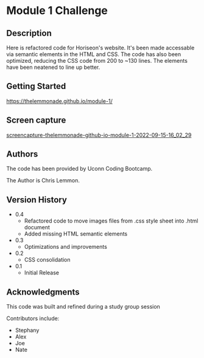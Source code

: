 # Module 1 Challenge

## Description

Here is refactored code for Horiseon's website. It's been made accessable via semantic elements in the HTML and CSS. The code has also been optimized, reducing the CSS code from 200 to ~130 lines. The elements have been neatened to line up better.

## Getting Started

https://thelemmonade.github.io/module-1/

## Screen capture
[screencapture-thelemmonade-github-io-module-1-2022-09-15-16_02_29](https://user-images.githubusercontent.com/112985017/190498130-26f23464-bb1b-4cbd-99b7-16bbd22bbf11.png)

## Authors

The code has been provided by Uconn Coding Bootcamp.

The Author is Chris Lemmon.

## Version History

* 0.4
    * Refactored code to move images files from .css style sheet into .html document
    * Added missing HTML semantic elements
* 0.3
    * Optimizations and improvements
* 0.2
    * CSS consolidation
* 0.1
    * Initial Release

## Acknowledgments

This code was built and refined during a study group session

Contributors include:
* Stephany
* Alex
* Joe
* Nate
